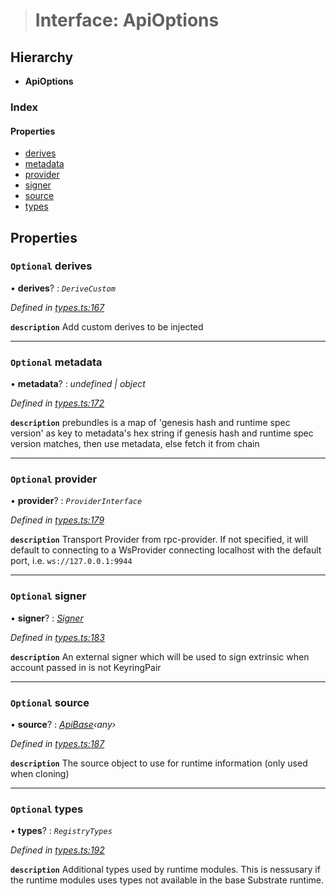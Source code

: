 > # Interface: ApiOptions

## Hierarchy

* **ApiOptions**

### Index

#### Properties

* [derives](_types_.apioptions.md#optional-derives)
* [metadata](_types_.apioptions.md#optional-metadata)
* [provider](_types_.apioptions.md#optional-provider)
* [signer](_types_.apioptions.md#optional-signer)
* [source](_types_.apioptions.md#optional-source)
* [types](_types_.apioptions.md#optional-types)

## Properties

### `Optional` derives

• **derives**? : *`DeriveCustom`*

*Defined in [types.ts:167](https://github.com/polkadot-js/api/blob/7229a5f/packages/api/src/types.ts#L167)*

**`description`** Add custom derives to be injected

___

### `Optional` metadata

• **metadata**? : *undefined | object*

*Defined in [types.ts:172](https://github.com/polkadot-js/api/blob/7229a5f/packages/api/src/types.ts#L172)*

**`description`** prebundles is a map of 'genesis hash and runtime spec version' as key to metadata's hex string
if genesis hash and runtime spec version matches, then use metadata, else fetch it from chain

___

### `Optional` provider

• **provider**? : *`ProviderInterface`*

*Defined in [types.ts:179](https://github.com/polkadot-js/api/blob/7229a5f/packages/api/src/types.ts#L179)*

**`description`** Transport Provider from rpc-provider. If not specified, it will default to
connecting to a WsProvider connecting localhost with the default port, i.e. `ws://127.0.0.1:9944`

___

### `Optional` signer

• **signer**? : *[Signer](_types_.signer.md)*

*Defined in [types.ts:183](https://github.com/polkadot-js/api/blob/7229a5f/packages/api/src/types.ts#L183)*

**`description`** An external signer which will be used to sign extrinsic when account passed in is not KeyringPair

___

### `Optional` source

• **source**? : *[ApiBase](../classes/_base_.apibase.md)‹*any*›*

*Defined in [types.ts:187](https://github.com/polkadot-js/api/blob/7229a5f/packages/api/src/types.ts#L187)*

**`description`** The source object to use for runtime information (only used when cloning)

___

### `Optional` types

• **types**? : *`RegistryTypes`*

*Defined in [types.ts:192](https://github.com/polkadot-js/api/blob/7229a5f/packages/api/src/types.ts#L192)*

**`description`** Additional types used by runtime modules. This is nessusary if the runtime modules
uses types not available in the base Substrate runtime.